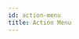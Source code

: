 ```yaml
---
id: action-menu
title: Action Menu
---
```


<div data-snack-id="@alevy-97/action-menu" data-snack-platform="web" data-snack-preview="true" data-snack-theme="dark" style={{"overflow":"hidden",background:"#212121",border:"1px solid var(--color-border)",borderRadius:"4px",height:"700px",width:"100%"}}></div>
<script async src="https://snack.expo.dev/embed.js"></script>
